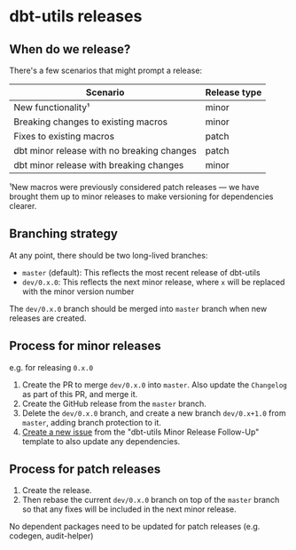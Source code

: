 # dbt-utils releases

## When do we release?
There's a few scenarios that might prompt a release:

| Scenario                                   | Release type |
|--------------------------------------------|--------------|
| New functionality¹                         | minor        |
| Breaking changes to existing macros        | minor        |
| Fixes to existing macros                   | patch        |
| dbt minor release with no breaking changes | patch        |
| dbt minor release with breaking changes    | minor        |

¹New macros were previously considered patch releases — we have brought them up to minor releases to make versioning for dependencies clearer.

## Branching strategy

At any point, there should be two long-lived branches:
- `master` (default): This reflects the most recent release of dbt-utils
- `dev/0.x.0`: This reflects the next minor release, where `x` will be replaced with the minor version number

The `dev/0.x.0` branch should be merged into `master` branch when new releases are created.

## Process for minor releases
e.g. for releasing `0.x.0`
1. Create the PR to merge `dev/0.x.0` into `master`. Also update the `Changelog` as part of this PR, and merge it.
2. Create the GitHub release from the `master` branch.
3. Delete the `dev/0.x.0` branch, and create a new branch `dev/0.x+1.0` from `master`, adding branch protection to it.
4. [Create a new issue](https://github.com/fishtown-analytics/dbt-utils/issues/new/choose) from the "dbt-utils Minor Release Follow-Up" template to also update any dependencies.

## Process for patch releases
1. Create the release.
2. Then rebase the current `dev/0.x.0` branch on top of the `master` branch so that any fixes will be included in the next minor release.

No dependent packages need to be updated for patch releases (e.g. codegen, audit-helper)
